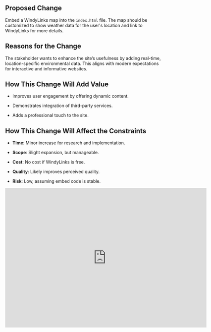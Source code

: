 ## Proposed Change

Embed a WindyLinks map into the `index.html` file. The map should be customized to show weather data for the user's location and link to WindyLinks for more details.

  

## Reasons for the Change

The stakeholder wants to enhance the site’s usefulness by adding real-time, location-specific environmental data. This aligns with modern expectations for interactive and informative websites.

  

## How This Change Will Add Value

- Improves user engagement by offering dynamic content.

- Demonstrates integration of third-party services.

- Adds a professional touch to the site.

  

## How This Change Will Affect the Constraints

- **Time**: Minor increase for research and implementation.

- **Scope**: Slight expansion, but manageable.

- **Cost**: No cost if WindyLinks is free.

- **Quality**: Likely improves perceived quality.

- **Risk**: Low, assuming embed code is stable.

  

<!-- The following iframe embeds a WindyLinks map to display real-time weather data for the user's location, as described in the proposed change above. -->

  

<iframe width="650" height="450" src="https://embed.windy.com/embed2.html?lat=32.7767&lon=139&detailLat=-96.7970&detailLon=139&width=650&height=450&zoom=5" frameborder="0"></iframe>